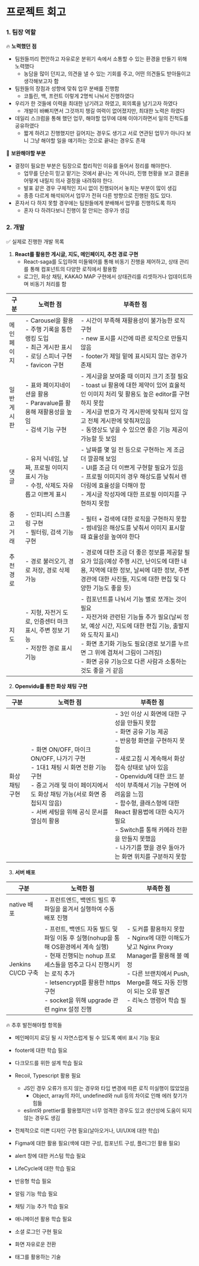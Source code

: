 # 프로젝트 회고

### 1. 팀장 역할

🔥 **노력했던 점**

- 팀원들끼리 편안하고 자유로운 분위기 속에서 소통할 수 있는 환경을 만들기 위해 노력했다
  - 농담을 많이 던지고, 의견을 낼 수 있는 기회를 주고, 어떤 의견들도 받아들이고 생각해보고자 함
- 팀원들의 장점과 성향에 맞춰 업무 분배를 진행함
  - 코틀린, 백, 프런트 이렇게 2명씩 나눠서 진행하였다
- 우리가 한 것들에 이력을 최대한 남기려고 하였고, 회의록을 남기고자 하였다
  - 개발이 바빠지면서 그것까지 챙길 여력이 없어졌지만, 최대한 노력은 하였다
- 데일리 스크럼을 통해 했던 업무, 해야할 업무에 대해 이야기하면서 일의 진척도를 공유하였다
  - 짧게 하려고 진행했지만 길어지는 경우도 생기고 서로 연관된 업무가 아니다 보니 그냥 해야할 일을 얘기하는 것으로 끝내는 경우도 존재

📌 **보완해야할 부분**

- 결정이 필요한 부분은 팀장으로 합리적인 이유를 들어서 정리를 해야한다.
  - 업무를 단순히 믿고 맡기는 것에서 끝나는 게 아니라, 진행 현황을 보고 결론을 어떻게 내릴지 의사 결정을 내려줘야 한다.
  - 발표 같은 경우 구체적인 지시 없이 진행되어서 놓치는 부분이 많이 생김
  - 종종 다르게 해석되어서 업무가 전혀 다른 방향으로 진행된 점도 있다.
- 혼자서 다 하지 못할 경우에는 팀원들에게 분배해서 업무를 진행하도록 하자
  - 혼자 다 하려다보니 진행이 잘 안되는 경우가 생김



### 2. 개발

✅ 실제로 진행한 개발 목록

1. **React를 활용한 게시글, 지도, 메인페이지, 추천 경로 구현**
   - React-saga를 도입하여 미들웨어를 통해 비동기 진행을 제어하고, 상태 관리를 통해 컴포넌트의 다양한 로직에서 활용함
   - 로그인, 화상 채팅, KAKAO MAP 구현에서 상태관리를 리셋하거나 업데이트하며 비동기 처리를 함

| 구분        | 노력한 점                                                    | 부족한 점                                                    |
| ----------- | ------------------------------------------------------------ | ------------------------------------------------------------ |
| 메인 페이지 | - Carousel을 활용<br />- 주행 기록을 통한 랭킹 도입<br />- 최근 게시판 표시<br />- 로딩 스피너 구현<br />- favicon 구현 | - 시간이 부족해 재활용성이 불가능한 로직 구현<br />- new 표시를 시간에 따른 로직으로 만들지 않음<br />- footer가 제일 밑에 표시되지 않는 경우가 존재 |
| 일반 게시판 | - 표와 페이지네이션을 활용<br />- Paravalue를 활용해 재활용성을 높임<br />- 검색 기능 구현 | - 게시글을 보여줄 때 이미지 크기 조절 필요<br />- toast ui 활용에 대한 제약이 있어 효율적인 이미지 처리 및 활용도 높은 editor를 구현하지 못함<br />- 게시글 번호가 각 게시판에 맞춰져 있지 않고 전체 게시판에 맞춰져있음<br />- 동영상도 넣을 수 있으면 좋은 기능 제공이 가능할 듯 보임 |
| 댓글        | - 유저 닉네임, 날짜, 프로필 이미지 표시 가능<br />- 수정, 삭제도 자유롭고 이쁘게 표시 | - 날짜를 몇 일 전 등으로 구현하는 게 조금 더 깔끔해 보임<br />- UI를 조금 더 이쁘게 구현할 필요가 있음<br />- 프로필 이미지의 경우 해상도를 낮춰서 렌더링에 효율성을 더해야 함<br />- 게시글 작성자에 대한 프로필 이미지를 구현하지 못함 |
| 중고 거래   | - 인피니티 스크롤링 구현<br />- 필터링, 검색 기능 구현       | - 필터 + 검색에 대한 로직을 구현하지 못함<br />- 썸네일은 해상도를 낮춰서 이미지 표시할 때 효율성을 높여야 한다 |
| 추천 경로   | - 경로 불러오기, 경로 저장, 경로 삭제 가능                   | - 경로에 대한 조금 더 좋은 정보를 제공할 필요가 있음(예상 주행 시간, 난이도에 대한 내용, 지역에 대한 정보, 날씨에 대한 정보, 주변 경관에 대한 사진들, 지도에 대한 편집 및 다양한 기능도 좋을 듯) |
| 지도        | - 지형, 자전거 도로, 인증센터 마크 표시, 주변 정보 기능<br />- 저장한 경로 표시 기능 | - 컴포넌트를 나눠서 기능 별로 쪼개는 것이 필요<br />- 자전거와 관련된 기능들 추가 필요(날씨 정보, 예상 시간, 지도에 대한 편집 기능, 출발지와 도착지 표시)<br />- 화면 초기화 기능도 필요(경로 보기를 누르면 그 위에 겹쳐서 그림이 그려짐)<br />- 화면 공유 기능으로 다른 사람과 소통하는 것도 좋을 거 같음 |

2. **Openvidu를 통한 화상 채팅 구현**

| 구분           | 노력한 점                                                    | 부족한 점                                                    |
| -------------- | ------------------------------------------------------------ | ------------------------------------------------------------ |
| 화상 채팅 구현 | - 화면 ON/OFF, 마이크 ON/OFF, 나가기 구현<br />- 1대1 채팅 시 화면 전환 기능 구현<br />- 중고 거래 및 마이 페이지에서도 화상 채팅 가능(서로 화면 중첩되지 않음)<br />- 서버 세팅을 위해 공식 문서를 열심히 활용 | - 3인 이상 시 화면에 대한 구성을 만들지 못함<br />- 화면 공유 기능 제공<br />- 반응형 화면을 구현하지 못함<br />- 새로고침 시 계속해서 화상 접속 상태로 남아 있음<br />- Openvidu에 대한 코드 분석이 부족해서 기능 구현에 어려움을 느낌<br />- 함수형, 클래스형에 대한 React 활용법에 대한 숙지가 필요<br />- Switch를 통해 카메라 전환을 만들지 못했음<br />- 나가기를 했을 경우 돌아가는 화면 위치를 구분하지 못함 |

3.  **서버 배포**

| 구분               | 노력한 점                                                    | 부족한 점                                                    |
| ------------------ | ------------------------------------------------------------ | ------------------------------------------------------------ |
| native 배포        | - 프런트엔드, 백엔드 빌드 후 파일을 옮겨서 실행하여 수동 배포 진행 |                                                              |
| Jenkins CI/CD 구축 | - 프런트, 백엔드 자동 빌드 및 파일 이동 후 실행(nohup을 통해 OS환경에서 계속 실행)<br />- 현재 진행되는 nohup 프로세스들을 멈추고 다시 진행시키는 로직 추가<br />- letsencrypt를 활용한 https 구현<br />- socket을 위해 upgrade 관련 nginx 설정 진행 | - 도커를 활용하지 못함<br />- Nginx에 대한 이해도가 낮고 Nginx Proxy Manager를 활용해 볼 예정<br />- 다른 브랜치에서 Push, Merge를 해도 자동 진행이 되는 오류 발견<br />- 리눅스 명령어 학습 필요 |

🔥 추후 발전해야할 항목들

- 메인페이지 로딩 될 시 자연스럽게 될 수 있도록 예비 표시 기능 필요
- footer에 대한 학습 필요
- 다크모드를 위한 설계 학습 필요
- Recoil, Typescript 활용 필요
  - JS인 경우 오류가 뜨지 않는 경우와 타입 변경에 따른 로직 미실행이 많았었음
    - Object, array의 차이, undefined와 null 등의 차이로 인해 에러 찾기가 힘듦
  - eslint와 prettier를 활용했지만 너무 엄격한 경우도 있고 생산성에 도움이 되지 않는 경우도 생김
- 전체적으로 이쁜 디자인 구현 필요(날아오거나, UI/UX에 대한 학습)
- Figma에 대한 활용 필요(색에 대한 구성, 컴포넌트 구성, 플러그인 활용 필요)

- alert 창에 대한 커스텀 학습 필요
- LifeCycle에 대한 학습 필요
- 반응형 학습 필요
- 알림 기능 학습 필요
- 채팅 기능 추가 학습 필요
- 애니메이션 활용 학습 필요
- 소셜 로그인 구현 필요
- 화면 자유로운 전환
- 태그를 활용하는 기술